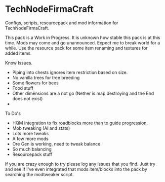 TechNodeFirmaCraft
==================

Configs, scripts, resourcepack and mod information for TechNodeFirmaCraft.

This pack is a Work in Progress. It is unknown how stable this pack is at this time. Mods may come and go unannounced. Expect me to break world for a while. Use the resource pack for some item renaming and textures for added items.

Know Issues.
- Piping into chests ignores item restriction based on size.
- No vanilla trees for tree breeding
- Some flowers for bees
- Food stuff
- Other dimensions are a not go (Nether is map destroying and the End does not exist)
- 

To Do's
- HQM integration to fix roadblocks more than to guide progression.
- Mob tweaking (AI and stats)
- Lots more tweaks
- A few more mods
- Ore Gen is working, need to tweak balance
- So much balancing
- Resourcepack stuff

If you are crazy enough to try please log any issues that you find. Just try and see if I've even integrated that mods item/blocks into the pack by searching the modtweaker script.
